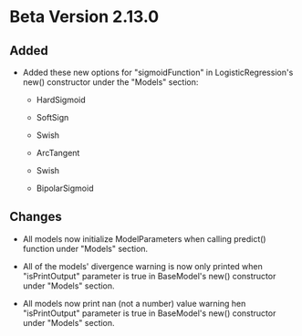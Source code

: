 # Beta Version 2.13.0

## Added

* Added these new options for "sigmoidFunction" in LogisticRegression's new() constructor under the "Models" section:

  * HardSigmoid

  * SoftSign

  * Swish

  * ArcTangent

  * Swish

  * BipolarSigmoid

## Changes

* All models now initialize ModelParameters when calling predict() function under "Models" section.

* All of the models' divergence warning is now only printed when "isPrintOutput" parameter is true in BaseModel's new() constructor under "Models" section.

* All models now print nan (not a number) value warning hen "isPrintOutput" parameter is true in BaseModel's new() constructor under "Models" section.
